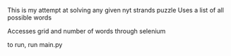 This is my attempt at solving any given nyt strands puzzle
Uses a list of all possible words

Accesses grid and number of words through selenium

to run, run main.py
